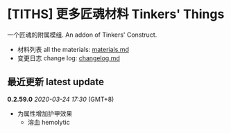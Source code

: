 # [TITHS] 更多匠魂材料 Tinkers' Things

一个匠魂的附属模组. An addon of Tinkers' Construct.

* 材料列表 all the materials: [materials.md](materials.md)
* 变更日志 change log: [changelog.md](changelog.md)

## 最近更新 latest update

**0.2.59.0** _2020-03-24 17:30_ (GMT+8)

* 为属性增加护甲效果
  * 溶血 hemolytic
